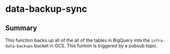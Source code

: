 # data-backup-sync

## Summary
This function backs up all of the all of the tables in BigQuery into the `infra-data-backups` bucket in GCS. This funtion is triggered by a pubsub topic.
